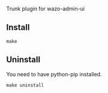 Trunk plugin for wazo-admin-ui

Install
-------

    make

Uninstall
---------

You need to have python-pip installed.

    make uninstall


